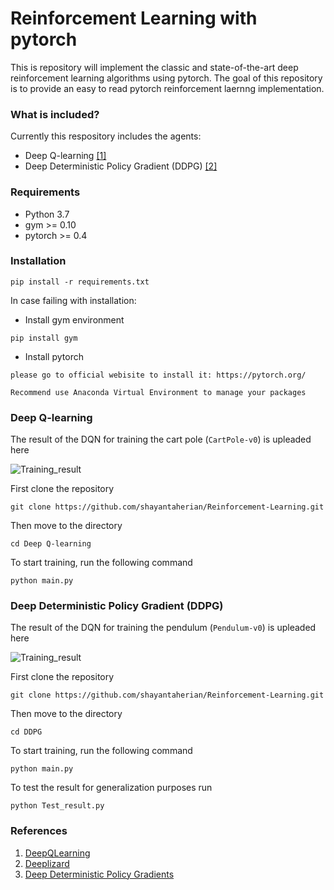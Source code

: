 # Reinforcement Learning with pytorch
This is repository will implement the classic and state-of-the-art deep reinforcement learning algorithms using pytorch. The goal of this repository is to provide an easy to read pytorch reinforcement laernng implementation.

### What is included?
Currently this respository includes the agents:
* Deep Q-learning [[1]](https://arxiv.org/abs/1312.5602)
* Deep Deterministic Policy Gradient (DDPG) [[2]](https://arxiv.org/abs/1509.02971)

### Requirements
* Python 3.7
* gym >= 0.10
* pytorch >= 0.4

### Installation

```
pip install -r requirements.txt 
```

In case failing with installation:

* Install gym environment
```
pip install gym 
```

* Install pytorch
```
please go to official webisite to install it: https://pytorch.org/

Recommend use Anaconda Virtual Environment to manage your packages
```

### Deep Q-learning
The result of the DQN for training the cart pole (`CartPole-v0`) is upleaded here

![Training_result](https://user-images.githubusercontent.com/51369142/85757437-6081e100-b707-11ea-9ac7-d337937dfa99.png)

First clone the repository

```
git clone https://github.com/shayantaherian/Reinforcement-Learning.git
```

Then move to the directory

```
cd Deep Q-learning
```

To start training, run the following command 

```
python main.py
```

### Deep Deterministic Policy Gradient (DDPG)
The result of the DQN for training the pendulum (`Pendulum-v0`) is upleaded here

![Training_result](https://user-images.githubusercontent.com/51369142/85760923-31b93a00-b70a-11ea-9eb9-6bc944999475.png)

First clone the repository

```
git clone https://github.com/shayantaherian/Reinforcement-Learning.git
```

Then move to the directory

```
cd DDPG
```

To start training, run the following command 

```
python main.py
```

To test the result for generalization purposes run 

```
python Test_result.py
```

### References
1. [DeepQLearning](https://github.com/philtabor/Youtube-Code-Repository/tree/master/ReinforcementLearning/DeepQLearning)
2. [Deeplizard](https://deeplizard.com/learn/playlist/PLZbbT5o_s2xoWNVdDudn51XM8lOuZ_Njv)
3. [Deep Deterministic Policy Gradients](https://towardsdatascience.com/deep-deterministic-policy-gradients-explained-2d94655a9b7b)
